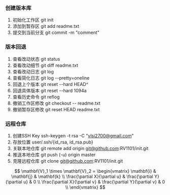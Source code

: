 ### 创建版本库

1. 初始化工作区 			git init
2. 添加到暂存区			git add readme.txt
3. 提交到当前分支		git commit -m "comment"

### 版本回退

1. 查看改动状态				git status
2. 查看改动细节				git diff readme.txt
3. 查看改动日志				git log
4. 查看简化日志				git log --pretty=oneline
5. 回退上个版本				git reset --hard HEAD^
6. 回退具体版本				git reset --hard 1094a
7. 查看历史命令				git reflog
8. 撤销工作区修改			git checkout -- readme.txt
9. 撤销暂存区修改			git reset HEAD readme.txt

### 远程仓库

1. 创建SSH Key				ssh-keygen -t rsa -C "vlsi2700@gmail.com"
2. 存放位置					user/.ssh/{id_rsa, id_rsa.pub}
3. 关联本地仓库				git remote add origin git@github.com:RV1101/init.git
4. 推送本地仓库				git push (-u) origin master
5. 克隆远程仓库				git clone git@github.com:RV1101/init.git


$$
\mathbf{V}_1 \times \mathbf{V}_2 =  \begin{vmatrix} 
\mathbf{i} & \mathbf{j} & \mathbf{k} \\
\frac{\partial X}{\partial u} &  \frac{\partial Y}{\partial u} & 0 \\
\frac{\partial X}{\partial v} &  \frac{\partial Y}{\partial v} & 0 \\
\end{vmatrix}
$$










